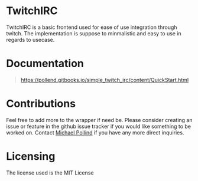

# TwitchIRC

TwitchIRC is a basic frontend used for ease of use integration through twitch. The implementation is suppose to minmalistic and
easy to use in regards to usecase. 

# Documentation

> https://pollend.gitbooks.io/simple_twitch_irc/content/QuickStart.html

# Contributions

 Feel free to add more to the wrapper if need be. Please consider creating an issue or feature in the github issue tracker if you would like something to be worked on. Contact [Michael Pollind](https://github.com/pollend) if you have any more direct inquiries.


# Licensing

The license used is the MIT License
